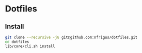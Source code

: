 Dotfiles
========

Install
-------

```bash
git clone --recursive -j8 git@github.com:nfrigus/dotfiles.git
cd dotfiles
lib/core/cli.sh install
```

